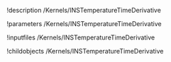 !description /Kernels/INSTemperatureTimeDerivative

!parameters /Kernels/INSTemperatureTimeDerivative

!inputfiles /Kernels/INSTemperatureTimeDerivative

!childobjects /Kernels/INSTemperatureTimeDerivative
